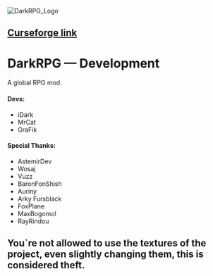 ![DarkRPG_Logo](https://cdn.discordapp.com/attachments/1014345920315412502/1055843203670085642/dark-rpg-reborn.png)


## [Curseforge link](https://www.curseforge.com/minecraft/mc-mods/darkrpg-forge)

# DarkRPG — Development
A global RPG mod.

#### Devs:
- iDark
- MrCat
- GraFik

#### Special Thanks:
- AstemirDev
- Wosaj
- Vuzz
- BaronFonShish
- Auriny
- Arky Fursblack
- FoxPlane
- MaxBogomol
- RayRindou

## You`re not allowed to use the textures of the project, even slightly changing them, this is considered theft.
